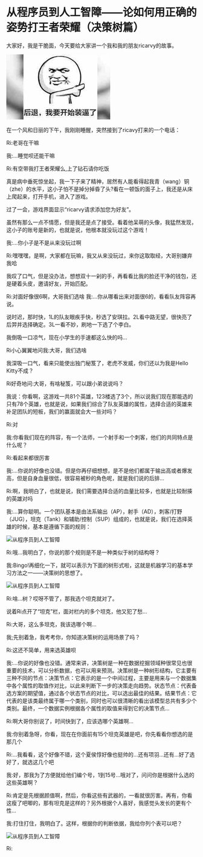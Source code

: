 # 从程序员到人工智障——论如何用正确的姿势打王者荣耀（决策树篇）

大家好，我是干脆面，今天要给大家讲一个我和我的朋友ricarvy的故事。

![从程序员到人工智障](Traditional_ml_methods/image/decision_tree/0.jpg)

在一个风和日丽的下午，我刚刚睡醒，突然接到了ricavy打来的一个电话：

Ri:老哥在干嘛

我:...睡觉呗还能干嘛

Ri:有空带我打王者荣耀么,上了钻石请你吃饭

真是病中垂死惊坐起，我一下子来了精神，居然有人能看得起我青（wang）铜（zhe）的水平，这小子怕不是掉分掉昏了头?看在一顿饭的面子上，我还是从床上爬起来，打开手机，进入了游戏。

过了一会，游戏界面显示“ricarvy请求添加您为好友”。

虽然有那么一点不情愿，但是我还是点了接受。看着他呆萌的头像，我猛然发现，这小子的账号是新的，也就是说，他根本就没玩过这个游戏！

我:...你小子是不是从来没玩过啊

Ri:嘿嘿嘿，是啊，大家都在玩嘛，我又从来没玩过，来你这取取经，大哥别嫌弃我哈

我叹了口气，但是没办法，想想双十一剁的手，再看看比我的脸还干净的钱包，还是硬着头皮，邀请好友，开始匹配。

Ri:对面好像很6啊，大哥我们选啥
我:...你从哪看出来对面很6的，看看队友阵容再说。

说时迟，那时快，1L的队友眼疾手快，秒选了安琪拉。2L看中路无望，很快亮了后羿并选择确定。3L一看不妙，刷地一下选了个李白。

我倒吸一口凉气，现在小学生的手速都这么快的吗...

Ri小心翼翼地问我:大哥，我们选啥

我深吸一口气，看来只能使出独门秘笈了，老虎不发威，你们还以为我是Hello Kitty不成？

Ri好奇地问:大哥，有啥秘笈，可以跟小弟说说吗？

我说：你看啊，这游戏一共81个英雄，123楼选了3个，所以说我们现在那能选的只有78个英雄，也就是说，如果我们综合了队友英雄的属性，选择合适的英雄来补足团队的短板，我们的赢面就会大一些对吗？

Ri:对

我:你看我们现在的阵容，有一个法师，一个射手和一个刺客，他们的共同特点是什么呢？

Ri:看起来都很厉害

我:...你说的好像也没错。但是你再仔细想想，是不是他们都属于输出高或者爆发高，但是自身血量很低，很容易被秒的角色呢，就是我们说的后排...

Ri:啊，我明白了，也就是说，我们需要选择合适的血量比较多，也就是比较耐揍的英雄对吗

我:...算你聪明。一个团队基本是由法系输出（AP），射手（AD），刺客/打野（JUG），坦克（Tank）和辅助/控制（SUP）组成的，也就是说，我们在选择英雄的时候，基本是遵循下面的规则：

![从程序员到人工智障]()

Ri:哦...我明白了，你说的那个规则是不是一种类似于树的结构呀？

我:Bingo!再细化一下，就可以表示为下面的树形式啦，这就是机器学习的基本学习方法之一——决策树的思想了。

![从程序员到人工智障]()

Ri:啥...树？哎呀不管了，那我选个坦克就对了。

说着Ri点开了“坦克”栏，面对栏内的多个坦克，他又犯了愁...

Ri:大哥，这么多坦克，我该选哪个啊...

我;先别着急，我考考你，你知道决策树的运用场景了吗？

Ri:这还不简单，用来选英雄呗

我:...你说的好像也没错。通常来讲，决策树是一种在数据挖掘领域种很常见也很重要的技术，可以分析数据，也可以用来预测。决策树是一种树形结构，它主要有三种不同的节点：决策节点：它表示的是一个中间过程，主要是用来与一个数据集中各个属性的取值作对比，以此来判断下一步的决策走向趋势。状态节点：代表备选方案的期望值，通过各个状态节点的对比，可以选出最佳的结果。结果节点：它代表的是该类最终属于哪一个类别，同时也可以很清晰的看出该模型总共有多少个类别。最终，一个数据实例根据各个属性的取值来得到它的决策节点...

Ri:啊大哥你别说了，时间快到了，应该选哪个英雄啊...

我:你别着急呀，你看，现在在你面前有15个坦克英雄是吧，你先看看你想选的是那几个

Ri:...我看看，这个好像不错，这个夏侯惇好像也挺帅的...还有项羽...还有...好了选好了，就选这几个吧

我:好，那我为了方便就给他们编个号，1到15号...哦对了，问问你是根据什么选的这些英雄啊？

Ri:肯定是先根据颜值啊，然后，你看这些有武器的，一看就很厉害。再有，你看这瘦了吧唧的，那有坦克是这样的？另外根据个人喜好，我感觉头发长的更有个性...

我:打住打住，我明白了。这样，根据你的判断依据，我给你列个表可以吧？

![从程序员到人工智障]()

Ri:





